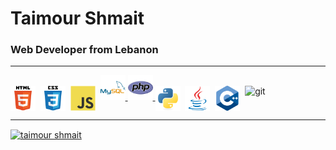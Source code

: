 <h1 align="left">Taimour Shmait</h1>
<h3 align="left">Web Developer from Lebanon</h3>

<hr>

<p align="left">
  <a href="https://www.w3.org/html/" target="_blank" rel="noreferrer" style="text-decoration:none; outline:none; box-shadow:none;"><img src="https://raw.githubusercontent.com/devicons/devicon/master/icons/html5/html5-original-wordmark.svg" alt="html5" width="40" height="40" style="display:inline-block; vertical-align:middle;"/></a>&nbsp;
  <a href="https://www.w3schools.com/css/" target="_blank" rel="noreferrer" style="text-decoration:none; outline:none; box-shadow:none;"><img src="https://raw.githubusercontent.com/devicons/devicon/master/icons/css3/css3-original-wordmark.svg" alt="css3" width="40" height="40" style="display:inline-block; vertical-align:middle;"/></a>&nbsp;
  <a href="https://developer.mozilla.org/en-US/docs/Web/JavaScript" target="_blank" rel="noreferrer" style="text-decoration:none; outline:none; box-shadow:none;"><img src="https://raw.githubusercontent.com/devicons/devicon/master/icons/javascript/javascript-original.svg" alt="javascript" width="40" height="40" style="display:inline-block; vertical-align:middle;"/></a>&nbsp;
  <a href="https://www.python.org" target="_blank" rel="noreferrer" style="text-decoration:none; outline:none; box-shadow:none;">
  <a href="https://www.mysql.com/" target="_blank" rel="noreferrer"> <img src="https://raw.githubusercontent.com/devicons/devicon/master/icons/mysql/mysql-original-wordmark.svg" alt="mysql" width="40" height="40"/> </a><a href="https://www.php.net" target="_blank" rel="noreferrer"> <img src="https://raw.githubusercontent.com/devicons/devicon/master/icons/php/php-original.svg" alt="php" width="40" height="40"/> </a><img src="https://raw.githubusercontent.com/devicons/devicon/master/icons/python/python-original.svg" alt="python" width="40" height="40" style="display:inline-block; vertical-align:middle;"/></a>&nbsp;
  <a href="https://www.java.com" target="_blank" rel="noreferrer" style="text-decoration:none; outline:none; box-shadow:none;"><img src="https://raw.githubusercontent.com/devicons/devicon/master/icons/java/java-original.svg" alt="java" width="40" height="40" style="display:inline-block; vertical-align:middle;"/></a>&nbsp;
  <a href="https://www.w3schools.com/cpp/" target="_blank" rel="noreferrer" style="text-decoration:none; outline:none; box-shadow:none;"><img src="https://raw.githubusercontent.com/devicons/devicon/master/icons/cplusplus/cplusplus-original.svg" alt="cplusplus" width="40" height="40" style="display:inline-block; vertical-align:middle;"/></a>&nbsp;
  <a href="https://git-scm.com/" target="_blank" rel="noreferrer" style="text-decoration:none; outline:none; box-shadow:none;"><img src="https://www.vectorlogo.zone/logos/git-scm/git-scm-icon.svg" alt="git" width="40" height="40" style="display:inline-block; vertical-align:middle;"/></a>
</p>

<!-- <p><img align="center" src="https://github-readme-stats.vercel.app/api/top-langs?username=taimourshmait&show_icons=true&locale=en&layout=compact" alt="taimourshmait" /></p>
<p><img align="center" src="https://github-readme-streak-stats.herokuapp.com/?user=taimourshmait&" alt="taimourshmait" /></p> -->

<hr>

<!-- <h3 align="left">Contact Me</h3> -->
<p align="left">
<a href="https://www.linkedin.com/in/taimour-shmait-955112305/" target="blank"><img align="center" src="https://raw.githubusercontent.com/rahuldkjain/github-profile-readme-generator/master/src/images/icons/Social/linked-in-alt.svg" alt="taimour shmait" height="30" width="40" /></a>
</p>
